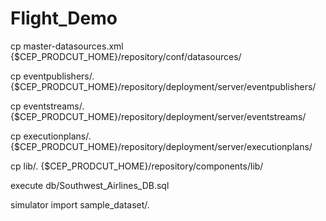 # Flight_Demo

cp master-datasources.xml {$CEP_PRODCUT_HOME}/repository/conf/datasources/

cp eventpublishers/. {$CEP_PRODCUT_HOME}/repository/deployment/server/eventpublishers/

cp eventstreams/. {$CEP_PRODCUT_HOME}/repository/deployment/server/eventstreams/

cp executionplans/. {$CEP_PRODCUT_HOME}/repository/deployment/server/executionplans/

cp lib/. {$CEP_PRODCUT_HOME}/repository/components/lib/

execute db/Southwest_Airlines_DB.sql

simulator import sample_dataset/.

